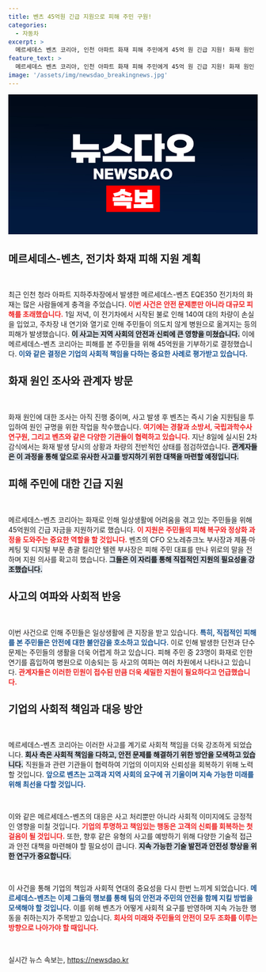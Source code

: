 ```yaml
---
title: 벤츠 45억원 긴급 지원으로 피해 주민 구원!
categories:
  - 자동차
excerpt: >
  메르세데스 벤츠 코리아, 인천 아파트 화재 피해 주민에게 45억 원 긴급 지원! 화재 원인 논란 속에서도 인도적 지원에 나선 벤츠, 피해 복구는 어떻게 이뤄질까? 클릭하여 자세히 알아보세요!
feature_text: >
  메르세데스 벤츠 코리아, 인천 아파트 화재 피해 주민에게 45억 원 긴급 지원! 화재 원인 논란 속에서도 인도적 지원에 나선 벤츠, 피해 복구는 어떻게 이뤄질까? 클릭하여 자세히 알아보세요!
image: '/assets/img/newsdao_breakingnews.jpg'
---
```


<p><img src="/assets/img/newsdao_breakingnews.jpg" alt="koreaapp 속보" /></p>

<h2 data-ke-size="size26">메르세데스-벤츠, 전기차 화재 피해 지원 계획</h2>

<p data-ke-size="size16">&nbsp;</p> 

<p>최근 인천 청라 아파트 지하주차장에서 발생한 메르세데스-벤츠 EQE350 전기차의 화재는 많은 사람들에게 충격을 주었습니다. <b><span style="color: #ee2323;">이번 사건은 안전 문제뿐만 아니라 대규모 피해를 초래했습니다.</span></b> 1일 저녁, 이 전기차에서 시작된 불로 인해 140여 대의 차량이 손실을 입었고, 주차장 내 연기와 열기로 인해 주민들이 의도치 않게 병원으로 옮겨지는 등의 피해가 발생했습니다. <b><span style="background-color: #21538527;">이 사고는 지역 사회의 안전과 신뢰에 큰 영향을 미쳤습니다.</span></b> 이에 메르세데스-벤츠 코리아는 피해를 본 주민들을 위해 45억원을 기부하기로 결정했습니다. <b><span style="color: #1a5490;">이와 같은 결정은 기업의 사회적 책임을 다하는 중요한 사례로 평가받고 있습니다.</span></b></p>

<h2 data-ke-size="size26">화재 원인 조사와 관계자 방문</h2>

<p data-ke-size="size16">&nbsp;</p>

<p>화재 원인에 대한 조사는 아직 진행 중이며, 사고 발생 후 벤츠는 즉시 기술 지원팀을 투입하여 원인 규명을 위한 작업을 착수했습니다. <b><span style="color: #ee2323;">여기에는 경찰과 소방서, 국립과학수사연구원, 그리고 벤츠와 같은 다양한 기관들이 협력하고 있습니다.</span></b> 지난 8일에 실시된 2차 감식에서는 화재 발생 당시의 상황과 차량의 전반적인 상태를 점검하였습니다. <b><span style="background-color: #21538527;">관계자들은 이 과정을 통해 앞으로 유사한 사고를 방지하기 위한 대책을 마련할 예정입니다.</span></b> </p>

<h2 data-ke-size="size26">피해 주민에 대한 긴급 지원</h2>

<p data-ke-size="size16">&nbsp;</p>

<p>메르세데스-벤츠 코리아는 화재로 인해 일상생활에 어려움을 겪고 있는 주민들을 위해 45억원의 긴급 자금을 지원하기로 했습니다. <b><span style="color: #ee2323;">이 지원은 주민들의 피해 복구와 정상화 과정을 도와주는 중요한 역할을 할 것입니다.</span></b> 벤츠의 CFO 오노레츄크노 부사장과 제품·마케팅 및 디지털 부문 총괄 킬리안 텔렌 부사장은 피해 주민 대표를 만나 위로의 말을 전하며 지원 의사를 확고히 했습니다. <b><span style="background-color: #21538527;">그들은 이 자리를 통해 직접적인 지원의 필요성을 강조했습니다.</span></b></p>

<h2 data-ke-size="size26">사고의 여파와 사회적 반응</h2>

<p data-ke-size="size16">&nbsp;</p>

<p>이번 사건으로 인해 주민들은 일상생활에 큰 지장을 받고 있습니다. <b><span style="color: #1a5490;">특히, 직접적인 피해를 본 주민들은 안전에 대한 불안감을 호소하고 있습니다.</span></b> 이로 인해 발생한 단전과 단수 문제는 주민들의 생활을 더욱 어렵게 하고 있습니다. 피해 주민 중 23명이 화재로 인한 연기를 흡입하여 병원으로 이송되는 등 사고의 여파는 여러 차원에서 나타나고 있습니다. <b><span style="color: #ee2323;">관계자들은 이러한 민원이 접수된 만큼 더욱 세밀한 지원이 필요하다고 언급했습니다.</span></b></p>

<h2 data-ke-size="size26">기업의 사회적 책임과 대응 방안</h2>

<p data-ke-size="size16">&nbsp;</p>

<p>메르세데스-벤츠 코리아는 이러한 사고를 계기로 사회적 책임을 더욱 강조하게 되었습니다. <b><span style="background-color: #21538527;">회사 측은 사회적 책임을 다하고, 안전 문제를 해결하기 위한 방안을 모색하고 있습니다.</span></b> 직원들과 관련 기관들이 협력하여 기업의 이미지와 신뢰성을 회복하기 위해 노력할 것입니다. <b><span style="color: #1a5490;">앞으로 벤츠는 고객과 지역 사회의 요구에 귀 기울이며 지속 가능한 미래를 위해 최선을 다할 것입니다.</span></b></p>

<p data-ke-size="size16">&nbsp;</p>

<p>이와 같은 메르세데스-벤츠의 대응은 사고 처리뿐만 아니라 사회적 이미지에도 긍정적인 영향을 미칠 것입니다. <b><span style="color: #ee2323;">기업의 투명하고 책임있는 행동은 고객의 신뢰를 회복하는 첫걸음이 될 것입니다.</span></b> 또한, 향후 같은 유형의 사고를 예방하기 위해 다양한 기술적 접근과 안전 대책을 마련해야 할 필요성이 큽니다. <b><span style="background-color: #21538527;">지속 가능한 기술 발전과 안전성 향상을 위한 연구가 중요합니다.</span></b> </p>

<p data-ke-size="size16">&nbsp;</p>

<p>이 사건을 통해 기업의 책임과 사회적 연대의 중요성을 다시 한번 느끼게 되었습니다. <b><span style="color: #1a5490;">메르세데스-벤츠는 이제 그들의 행보를 통해 팀의 안전과 주민의 안전을 함께 지킬 방법을 모색해야 할 것입니다.</span></b> 이를 위해 벤츠가 어떻게 사회적 요구를 반영하며 지속 가능한 행동을 취하는지가 주목받고 있습니다. <b><span style="color: #ee2323;">회사의 미래와 주민들의 안전이 모두 조화를 이루는 방향으로 나아가야 할 때입니다.</span></b></p>

<p data-ke-size="size16">&nbsp;</p>
실시간 뉴스 속보는, <a href="https://newsdao.kr" rel="dofollow">https://newsdao.kr</a>


